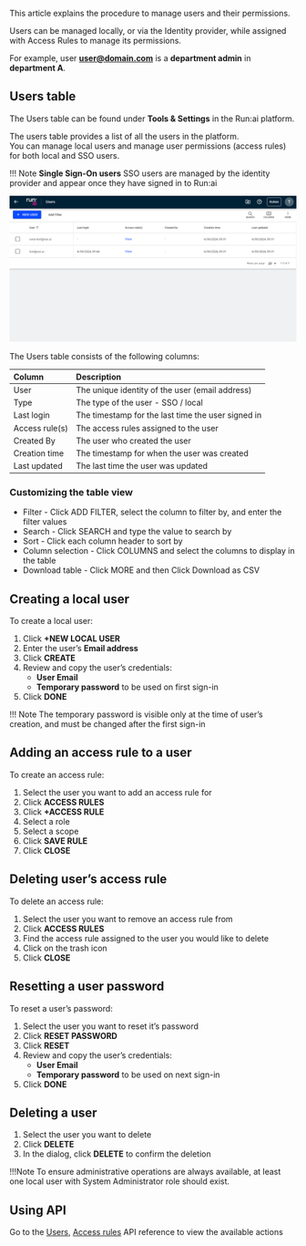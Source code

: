 This article explains the procedure to manage users and their permissions.

Users can be managed locally, or via the Identity provider, while assigned with Access Rules to manage its permissions.

For example, user **user@domain.com** is a **department admin** in **department A**.

## Users table

The Users table can be found under **Tools & Settings** in the Run:ai platform.

The users table provides a list of all the users in the platform.  
You can manage local users and manage user permissions (access rules) for both local and SSO users.

!!! Note
    __Single Sign-On users__
    SSO users are managed by the identity provider and appear once they have signed in to Run:ai

![](img/userstable.png)

The Users table consists of the following columns:

| Column | Description |
| :---- | :---- |
| User | The unique identity of the user (email address) |
| Type | The type of the user \- SSO / local |
| Last login | The timestamp for the last time the user signed in |
| Access rule(s) | The access rules assigned to the user |
| Created By | The user who created the user |
| Creation time | The timestamp for when the user was created |
| Last updated | The last time the user was updated |

### Customizing the table view

* Filter \- Click ADD FILTER, select the column to filter by, and enter the filter values  
* Search \- Click SEARCH and type the value to search by  
* Sort \- Click each column header to sort by  
* Column selection \- Click COLUMNS and select the columns to display in the table  
* Download table \- Click MORE and then Click Download as CSV

## Creating a local user

To create a local user:

1. Click **\+NEW LOCAL USER**  
1. Enter the user’s **Email address**  
1. Click **CREATE**  
1. Review and copy the user’s credentials:  
    * **User Email**  
    * **Temporary password** to be used on first sign-in  
1. Click **DONE**

!!! Note
    The temporary password is visible only at the time of user’s creation, and must be changed after the first sign-in

## Adding an access rule to a user

To create an access rule:

1. Select the user you want to add an access rule for  
1. Click **ACCESS RULES**  
1. Click **\+ACCESS RULE**  
1. Select a role  
1. Select a scope  
1. Click **SAVE RULE**  
1. Click **CLOSE**

## Deleting user’s access rule

To delete an access rule:

1. Select the user you want to remove an access rule from  
1. Click **ACCESS RULES**  
1. Find the access rule assigned to the user you would like to delete  
1. Click on the trash icon  
1. Click **CLOSE**

## Resetting a user password

To reset a user’s password:

1. Select the user you want to reset it’s password  
1. Click **RESET PASSWORD**  
1. Click **RESET**  
1. Review and copy the user’s credentials:  
    * **User Email**  
    * **Temporary password** to be used on next sign-in  
1. Click **DONE**

## Deleting a user

1. Select the user you want to delete  
1. Click **DELETE**  
1. In the dialog, click **DELETE** to confirm the deletion

!!!Note
    To ensure administrative operations are always available, at least one local user with System Administrator role should exist.

## Using API

Go to the [Users](https://app.run.ai/api/docs\#tag/Users), [Access rules](https://app.run.ai/api/docs\#tag/Access-rules) API reference to view the available actions

